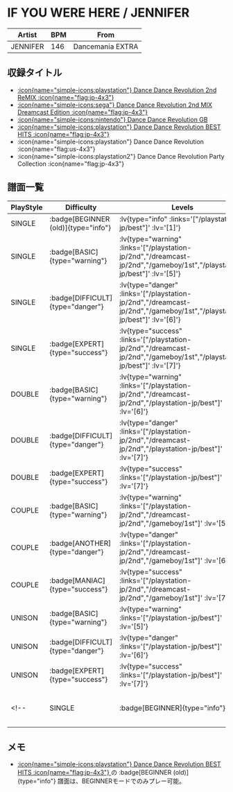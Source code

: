 # IF YOU WERE HERE / JENNIFER

|Artist|BPM|From|
|------|---|----|
|JENNIFER|146|Dancemania EXTRA|

## 収録タイトル

- [ :icon{name="simple-icons:playstation"} Dance Dance Revolution 2nd ReMIX :icon{name="flag:jp-4x3"} ](/playstation-jp/2nd)
- [ :icon{name="simple-icons:sega"} Dance Dance Revolution 2nd MIX Dreamcast Edition :icon{name="flag:jp-4x3"} ](/dreamcast-jp/2nd)
- [ :icon{name="simple-icons:nintendo"} Dance Dance Revolution GB](/gameboy/1st)
- [ :icon{name="simple-icons:playstation"} Dance Dance Revolution BEST HITS :icon{name="flag:jp-4x3"} ](/playstation-jp/best)
- :icon{name="simple-icons:playstation"} Dance Dance Revolution :icon{name="flag:us-4x3"}
- :icon{name="simple-icons:playstation2"} Dance Dance Revolution Party Collection :icon{name="flag:jp-4x3"}

## 譜面一覧

|PlayStyle|Difficulty|Levels|Notes|Movie|
|---------|----------|------|-----|-----|
|SINGLE| :badge[BEGINNER (old)]{type="info"} | :lv{type="info" :links='["/playstation-jp/best"]' :lv='[1]'} |75/0||
|SINGLE| :badge[BASIC]{type="warning"} | :lv{type="warning" :links='["/playstation-jp/2nd","/dreamcast-jp/2nd","/gameboy/1st","/playstation-jp/best"]' :lv='[5]'} |150/0||
|SINGLE| :badge[DIFFICULT]{type="danger"} | :lv{type="danger" :links='["/playstation-jp/2nd","/dreamcast-jp/2nd","/gameboy/1st","/playstation-jp/best"]' :lv='[6]'} |170/0||
|SINGLE| :badge[EXPERT]{type="success"} | :lv{type="success" :links='["/playstation-jp/2nd","/dreamcast-jp/2nd","/gameboy/1st","/playstation-jp/best"]' :lv='[7]'} |210/0||
|DOUBLE| :badge[BASIC]{type="warning"} | :lv{type="warning" :links='["/playstation-jp/2nd","/dreamcast-jp/2nd","/playstation-jp/best"]' :lv='[6]'} |150/0||
|DOUBLE| :badge[DIFFICULT]{type="danger"} | :lv{type="danger" :links='["/playstation-jp/2nd","/dreamcast-jp/2nd","/playstation-jp/best"]' :lv='[7]'} |187/0||
|DOUBLE| :badge[EXPERT]{type="success"} | :lv{type="success" :links='["/playstation-jp/best"]' :lv='[7]'} |225/0||
|COUPLE| :badge[BASIC]{type="warning"} | :lv{type="warning" :links='["/playstation-jp/2nd","/dreamcast-jp/2nd","/gameboy/1st"]' :lv='[5]'} |1P:144/0 2P:142/0||
|COUPLE| :badge[ANOTHER]{type="danger"} | :lv{type="danger" :links='["/playstation-jp/2nd","/dreamcast-jp/2nd","/gameboy/1st"]' :lv='[6]'} |158/0||
|COUPLE| :badge[MANIAC]{type="success"} | :lv{type="success" :links='["/playstation-jp/2nd","/dreamcast-jp/2nd","/gameboy/1st"]' :lv='[7]'} |210/0||
|UNISON| :badge[BASIC]{type="warning"} | :lv{type="warning" :links='["/playstation-jp/best"]' :lv='[5]'} |||
|UNISON| :badge[DIFFICULT]{type="danger"} | :lv{type="danger" :links='["/playstation-jp/best"]' :lv='[6]'} |||
|UNISON| :badge[EXPERT]{type="success"} | :lv{type="success" :links='["/playstation-jp/best"]' :lv='[7]'} |||
<!-- |SINGLE| :badge[BEGINNER]{type="info"} | :lv{type="info" ["/playstation2-jp/party"]' :lv='[1]'} |73/0|| -->

## メモ

- [ :icon{name="simple-icons:playstation"} Dance Dance Revolution BEST HITS :icon{name="flag:jp-4x3"} ](/playstation-jp/best)の :badge[BEGINNER (old)]{type="info"} 譜面は、BEGINNERモードでのみプレー可能。

